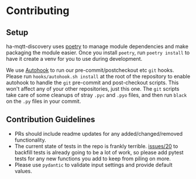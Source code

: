 # Contributing

## Setup

ha-mqtt-discovery uses [poetry](https://python-poetry.org/) to manage module dependencies and make packaging the module easier. Once you install `poetry`, run `poetry install` to have it create a venv for you to use during development.

We use [Autohook](https://github.com/Autohook/Autohook) to run our pre-commit/postcheckout etc `git` hooks.  Please run `hooks/autohook.sh install` at the root of the repository to enable autohook to handle the `git` pre-commit and post-checkout scripts. This won't affect any of your other repositories, just this one. The `git` scripts take care of some cleanups of stray `.pyc` and `.pyo` files, and then run `black` on the `.py` files in your commit.

## Contribution Guidelines

- PRs should include readme updates for any added/changed/removed functionality.
- The current state of tests in the repo is frankly terrible. [issues/20](https://github.com/unixorn/ha-mqtt-discovery/issues/20) to backfill tests is already going to be a lot of work, so please add pytest tests for any new functions you add to keep from piling on more.
- Please use `pydantic` to validate input settings and provide default values.

